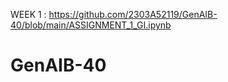 
WEEK 1 : https://github.com/2303A52119/GenAIB-40/blob/main/ASSIGNMENT_1_GI.ipynb                                    

# GenAIB-40
